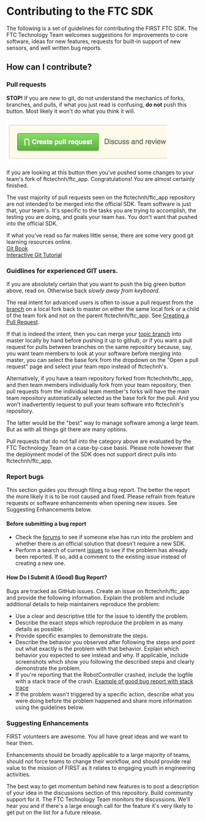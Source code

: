 # Contributing to the FTC SDK

The following is a set of guidelines for contributing the FIRST FTC SDK. The FTC Technology Team welcomes suggestions for improvements to core software, ideas for new features, requests for built-in support of new sensors, and well written bug reports.

## How can I contribute?

### Pull requests

**STOP!** If you are new to git, do not understand the mechanics of forks, branches, and pulls, if what you just read is confusing, **do not** push this button. Most likely it won't do what you think it will.

![Pull Button](../.gitbook/assets/PullRequest.PNG)

If you are looking at this button then you've pushed some changes to your team's fork of ftctechnh/ftc\_app. Congratulations! You are almost certainly finished.

The vast majority of pull requests seen on the ftctechnh/ftc\_app repository are not intended to be merged into the official SDK. Team software is just that, your team's. It's specific to the tasks you are trying to accomplish, the testing you are doing, and goals your team has. You don't want that pushed into the official SDK.

If what you've read so far makes little sense, there are some very good git learning resources online.\
[Git Book](https://git-scm.com/book/en/v2)\
[Interactive Git Tutorial](https://try.github.io)

### Guidlines for experienced GIT users.

If you are absolutely certain that you want to push the big green button above, read on. Otherwise back _slowly away from keyboard_.

The real intent for advanced users is often to issue a pull request from the [branch](https://www.atlassian.com/git/tutorials/using-branches/git-branch) on a local fork back to master on either the same local fork or a child of the team fork and not on the parent ftctechnh/ftc\_app. See [Creating a Pull Request](https://help.github.com/articles/creating-a-pull-request-from-a-fork/).

If that is indeed the intent, then you can merge your [topic branch](https://git-scm.com/book/en/v2/Git-Branching-Branching-Workflows#Topic-Branches) into master locally by hand before pushing it up to github, or if you want a pull request for pulls between branches on the same repository because, say, you want team members to look at your software before merging into master, you can select the base fork from the dropdown on the "Open a pull request" page and select your team repo instead of ftctechnh's.

Alternatively, if you have a team repository forked from ftctechnh/ftc\_app, and then team members individually fork from your team repository, then pull requests from the individual team member's forks will have the main team repository automatically selected as the base fork for the pull. And you won't inadvertently request to pull your team software into ftctechnh's repository.

The latter would be the "best" way to manage software among a large team. But as with all things git there are many options.

Pull requests that do not fall into the category above are evaluated by the FTC Technology Team on a case-by-case basis. Please note however that the deployment model of the SDK does not support direct pulls into ftctechnh/ftc\_app.

### Report bugs

This section guides you through filing a bug report. The better the report the more likely it is to be root caused and fixed. Please refrain from feature requests or software enhancements when opening new issues. See Suggesting Enhancements below.

#### Before submitting a bug report

* Check the [forums](http://ftcforum.firstinspires.org/forum.php) to see if someone else has run into the problem and whether there is an official solution that doesn't require a new SDK.
* Perform a search of current [issues](https://github.com/FIRST-Tech-Challenge/FtcRobotController/issues) to see if the problem has already been reported. If so, add a comment to the existing issue instead of creating a new one.

#### How Do I Submit A (Good) Bug Report?

Bugs are tracked as GitHub issues. Create an issue on ftctechnh/ftc\_app and provide the following information. Explain the problem and include additional details to help maintainers reproduce the problem:

* Use a clear and descriptive title for the issue to identify the problem.
* Describe the exact steps which reproduce the problem in as many details as possible.
* Provide specific examples to demonstrate the steps.
* Describe the behavior you observed after following the steps and point out what exactly is the problem with that behavior. Explain which behavior you expected to see instead and why. If applicable, include screenshots which show you following the described steps and clearly demonstrate the problem.
* If you're reporting that the RobotController crashed, include the logfile with a stack trace of the crash. [Example of good bug report with stack trace](https://github.com/ftctechnh/ftc\_app/issues/224)
* If the problem wasn't triggered by a specific action, describe what you were doing before the problem happened and share more information using the guidelines below.

### Suggesting Enhancements

FIRST volunteers are awesome. You all have great ideas and we want to hear them.

Enhancements should be broadly applicable to a large majority of teams, should not force teams to change their workflow, and should provide real value to the mission of FIRST as it relates to engaging youth in engineering activities.

The best way to get momentum behind new features is to post a description of your idea in the discussions section of this repository. Build community support for it. The FTC Technology Team monitors the discussions. We'll hear you and if there's a large enough call for the feature it's very likely to get put on the list for a future release.
